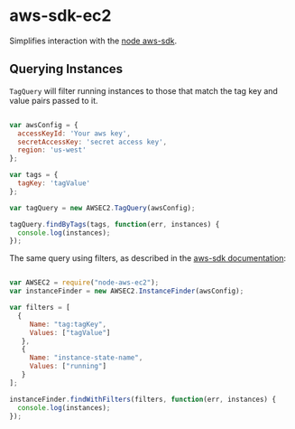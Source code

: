 aws-sdk-ec2
===========

Simplifies interaction with the
[node aws-sdk](https://github.com/aws/aws-sdk-js).

## Querying Instances

`TagQuery` will filter running instances to
those that match the tag key and value pairs passed to it.

```Javascript

var awsConfig = {
  accessKeyId: 'Your aws key',
  secretAccessKey: 'secret access key',
  region: 'us-west'
};

var tags = {
  tagKey: 'tagValue'
};

var tagQuery = new AWSEC2.TagQuery(awsConfig);

tagQuery.findByTags(tags, function(err, instances) {
  console.log(instances);
});

```

The same query using filters, as described in the [aws-sdk documentation](http://docs.aws.amazon.com/AWSJavaScriptSDK/latest/AWS/EC2.html#describeInstances-property):

```Javascript

var AWSEC2 = require("node-aws-ec2");
var instanceFinder = new AWSEC2.InstanceFinder(awsConfig);

var filters = [
  {
     Name: "tag:tagKey",
     Values: ["tagValue"]
   },
   {
     Name: "instance-state-name",
     Values: ["running"]
   }
];

instanceFinder.findWithFilters(filters, function(err, instances) {
  console.log(instances);
});

```
